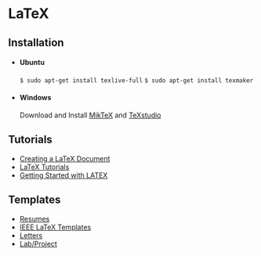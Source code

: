 # LaTeX
## Installation
 - #### Ubuntu
   ```$ sudo apt-get install texlive-full```
   ```$ sudo apt-get install texmaker```
 - #### Windows
    Download  and Install [MikTeX](https://miktex.org/download) and [TeXstudio](http://www.texstudio.org/)

## Tutorials
 - [Creating a LaTeX Document](https://www.youtube.com/watch?v=SoDv0qhyysQ)
 - [LaTeX Tutorials](https://www.latex-tutorial.com)
 - [Getting Started with LATEX](http://www.rpi.edu/dept/arc/training/latex/class-slides-pc.pdf)

## Templates
 - [Resumes](https://www.sharelatex.com/templates/cv-or-resume)
 - [IEEE LaTeX Templates](https://www.ieee.org/documents/ieee-latex-conference-template.zip)
 - [Letters](https://en.wikibooks.org/wiki/LaTeX/Letters)
 - [Lab/Project](https://www.overleaf.com/gallery/tagged/report)
 
